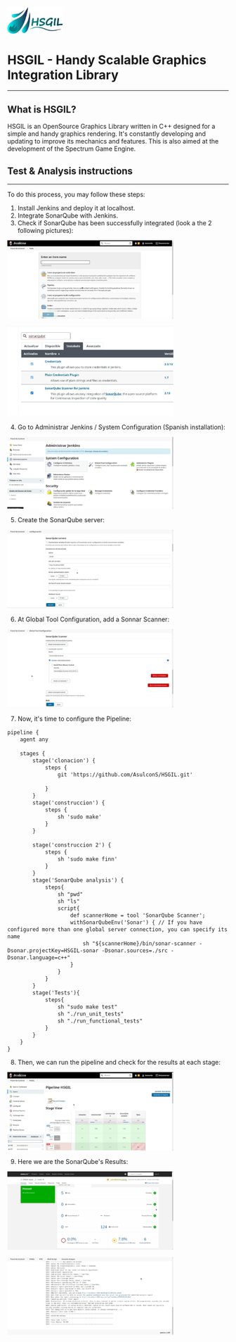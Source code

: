 <img src="other/res/logoH.png?raw=true" width="25%">

# HSGIL - Handy Scalable Graphics Integration Library
---

## What is HSGIL?

HSGIL is an OpenSource Graphics Library written in C++ designed for a simple and handy graphics rendering. It's constantly developing and updating to improve its mechanics and features. This is also aimed at the development of the Spectrum Game Engine.

## Test & Analysis instructions
---
To do this process, you may follow these steps:

1. Install Jenkins and deploy it at localhost.
2. Integrate SonarQube with Jenkins.
3. Check if SonarQube has been successfully integrated (look a the 2 following pictures):

<img src="other/res/test/1.jpg?raw=true" width="75%"><br>

<img src="other/res/test/2.jpg?raw=true" width="75%"><br>

4. Go to Administrar Jenkins / System Configuration (Spanish installation):

<img src="other/res/test/3.jpg?raw=true" width="75%"><br>

5. Create the SonarQube server:

<img src="other/res/test/4.jpg?raw=true" width="75%"><br>

6. At Global Tool Configuration, add a Sonnar Scanner:

<img src="other/res/test/5.jpg?raw=true" width="75%"><br>

7. Now, it's time to configure the Pipeline:
```
pipeline {
    agent any

    stages {
        stage('clonacion') {
            steps {
                git 'https://github.com/AsulconS/HSGIL.git'

            }
        }
        stage('construccion') {
            steps {
                sh 'sudo make'
            }
        }

        stage('construccion 2') {
            steps {
                sh 'sudo make finn'
            }
        }
        stage('SonarQube analysis') {
            steps{  
                sh "pwd"
                sh "ls"
                script{
                    def scannerHome = tool 'SonarQube Scanner';
                    withSonarQubeEnv('Sonar') { // If you have configured more than one global server connection, you can specify its name
                        sh "${scannerHome}/bin/sonar-scanner -Dsonar.projectKey=HSGIL-sonar -Dsonar.sources=./src -Dsonar.language=c++"
                    }
                }
            }
        }
        stage('Tests'){
            steps{
                sh "sudo make test"
                sh "./run_unit_tests"
                sh "./run_functional_tests"
            }
        }
    }
}
```

8. Then, we can run the pipeline and check for the results at each stage:

<img src="other/res/test/6.jpg?raw=true" width="75%"><br>

9. Here we are the SonarQube's Results:

<img src="other/res/test/7.jpg?raw=true" width="75%"><br>

<img src="other/res/test/8.jpg?raw=true" width="75%"><br>
